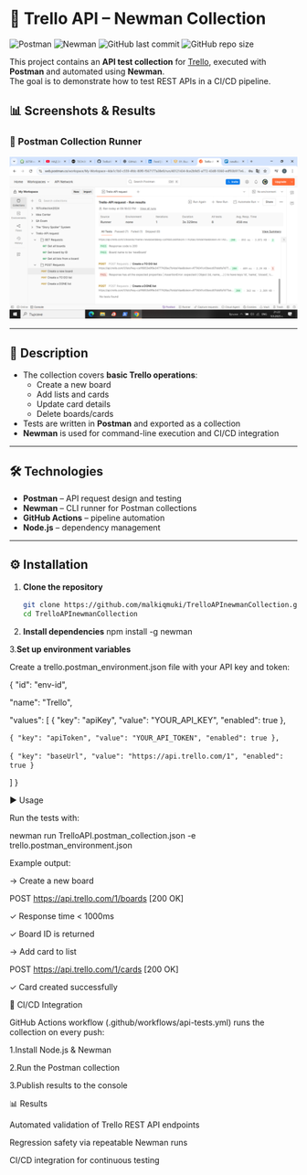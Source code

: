 # 📌 Trello API – Newman Collection

![Postman](https://img.shields.io/badge/tested%20with-Postman-orange)
![Newman](https://img.shields.io/badge/runner-Newman-lightgrey)
![GitHub last commit](https://img.shields.io/github/last-commit/malkiqmuki/TrelloAPInewmanCollection)
![GitHub repo size](https://img.shields.io/github/repo-size/malkiqmuki/TrelloAPInewmanCollection)

This project contains an **API test collection** for [Trello](https://developer.atlassian.com/cloud/trello/rest/), executed with **Postman** and automated using **Newman**.  
The goal is to demonstrate how to test REST APIs in a CI/CD pipeline.

## 📊 Screenshots & Results
### 🚀 Postman Collection Runner
![Postman Results](./postman_request.png)

---

## 📖 Description
- The collection covers **basic Trello operations**:
  - Create a new board
  - Add lists and cards
  - Update card details
  - Delete boards/cards
- Tests are written in **Postman** and exported as a collection  
- **Newman** is used for command-line execution and CI/CD integration  

---

## 🛠️ Technologies
- **Postman** – API request design and testing  
- **Newman** – CLI runner for Postman collections  
- **GitHub Actions** – pipeline automation  
- **Node.js** – dependency management  

---

## ⚙️ Installation
1. **Clone the repository**  
   ```bash
   git clone https://github.com/malkiqmuki/TrelloAPInewmanCollection.git
   cd TrelloAPInewmanCollection

2. **Install dependencies**
   npm install -g newman

3.**Set up environment variables**

Create a trello.postman_environment.json file with your API key and token:

{
  "id": "env-id",
  
  "name": "Trello",
  
  "values":
  [
    { "key": "apiKey", "value": "YOUR_API_KEY", "enabled": true },
    
    { "key": "apiToken", "value": "YOUR_API_TOKEN", "enabled": true },
    
    { "key": "baseUrl", "value": "https://api.trello.com/1", "enabled": true }
  ]
}

▶️ Usage

Run the tests with:

newman run TrelloAPI.postman_collection.json -e trello.postman_environment.json

Example output:

→ Create a new board

  POST https://api.trello.com/1/boards [200 OK]
  
  ✓ Response time < 1000ms
  
  ✓ Board ID is returned

→ Add card to list

  POST https://api.trello.com/1/cards [200 OK]
  
  ✓ Card created successfully

🔄 CI/CD Integration

GitHub Actions workflow (.github/workflows/api-tests.yml) runs the collection on every push:

1.Install Node.js & Newman

2.Run the Postman collection

3.Publish results to the console

📊 Results

Automated validation of Trello REST API endpoints

Regression safety via repeatable Newman runs

CI/CD integration for continuous testing



